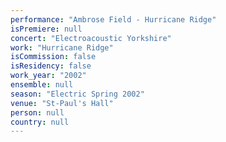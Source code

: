 ```yaml
---
performance: "Ambrose Field - Hurricane Ridge"
isPremiere: null
concert: "Electroacoustic Yorkshire"
work: "Hurricane Ridge"
isCommission: false
isResidency: false
work_year: "2002"
ensemble: null
season: "Electric Spring 2002"
venue: "St-Paul's Hall"
person: null
country: null
---
```


